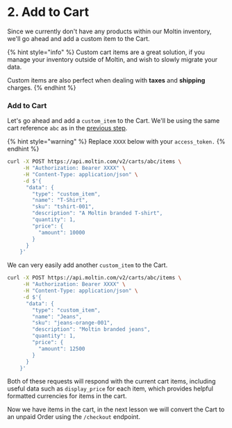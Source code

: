 # 2. Add to Cart

Since we currently don't have any products within our Moltin inventory, we'll go ahead and add a custom item to the Cart.

{% hint style="info" %}
Custom cart items are a great solution, if you manage your inventory outside of Moltin, and wish to slowly migrate your data.

Custom items are also perfect when dealing with **taxes** and **shipping** charges.‌
{% endhint %}

### Add to Cart <a id="add-to-cart"></a>

Let's go ahead and add a `custom_item` to the Cart. We'll be using the same cart reference `abc` as in the [previous step](https://app.gitbook.com/@moltin/s/guides/your-first-api-request/1.-authentication).

{% hint style="warning" %}
Replace `XXXX` below with your `access_token.`
{% endhint %}



```bash
curl -X POST https://api.moltin.com/v2/carts/abc/items \
     -H "Authorization: Bearer XXXX" \
     -H "Content-Type: application/json" \
     -d $'{
      "data": {
        "type": "custom_item",
        "name": "T-Shirt",
        "sku": "tshirt-001",
        "description": "A Moltin branded T-shirt",
        "quantity": 1,
        "price": {
          "amount": 10000
        }
      }
    }'
```



We can very easily add another `custom_item` to the Cart.

```bash
curl -X POST https://api.moltin.com/v2/carts/abc/items \
     -H "Authorization: Bearer XXXX" \
     -H "Content-Type: application/json" \
     -d $'{
      "data": {
        "type": "custom_item",
        "name": "Jeans",
        "sku": "jeans-orange-001",
        "description": "Moltin branded jeans",
        "quantity": 1,
        "price": {
          "amount": 12500
        }
      }
    }'
```

Both of these requests will respond with the current cart items, including useful data such as `display_price` for each item, which provides helpful formatted currencies for items in the cart.‌

Now we have items in the cart, in the next lesson we will convert the Cart to an unpaid Order using the `/checkout` endpoint.[  
](https://app.gitbook.com/@moltin/s/guides/your-first-api-request/3.-checkout)

